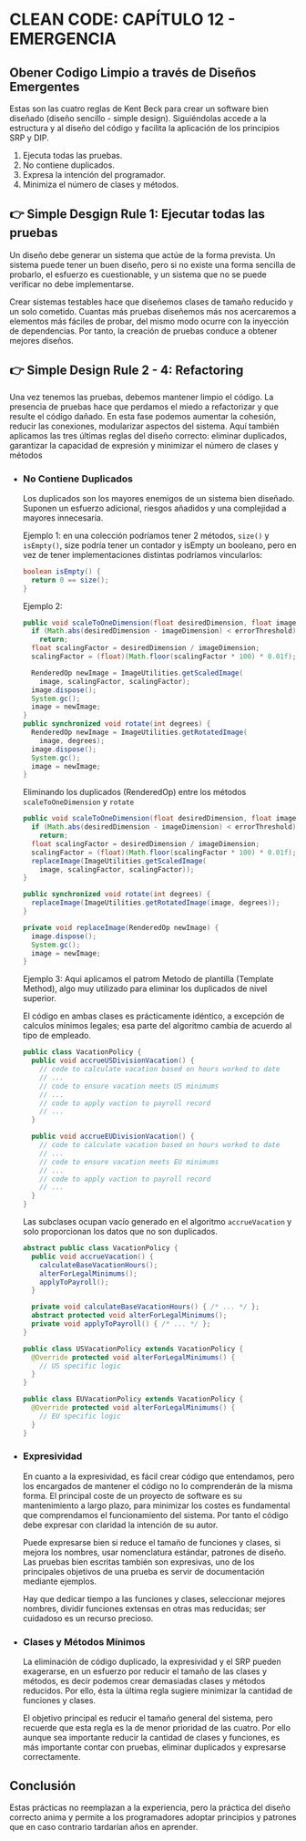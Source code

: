 # CLEAN CODE: CAPÍTULO 12 - EMERGENCIA

## Obener Codigo Limpio a través de Diseños Emergentes

Estas son las cuatro reglas de Kent Beck para crear un software bien diseñado (diseño sencillo - simple design). Siguiéndolas accede a la estructura y al diseño del código y facilita la aplicación de los principios SRP y DIP.

1.  Ejecuta todas las pruebas.
2.  No contiene duplicados.
3.  Expresa la intención del programador.
4.  Minimiza el número de clases y métodos.

## 👉 Simple Desgign Rule 1: **Ejecutar todas las pruebas**

Un diseño debe generar un sistema que actúe de la forma prevista. Un sistema puede tener un buen diseño, pero si no existe una forma sencilla de probarlo, el esfuerzo es cuestionable, y un sistema que no se puede verificar no debe implementarse.

Crear sistemas testables hace que diseñemos clases de tamaño reducido y un solo cometido. Cuantas más pruebas diseñemos más nos acercaremos a elementos más fáciles de probar, del mismo modo ocurre con la inyección de dependencias. Por tanto, la creación de pruebas conduce a obtener mejores diseños.

## 👉 Simple Design Rule 2 - 4: Refactoring

Una vez tenemos las pruebas, debemos mantener limpio el código. La presencia de pruebas hace que perdamos el miedo a refactorizar y que resulte el código dañado. En esta fase podemos aumentar la cohesión, reducir las conexiones, modularizar aspectos del sistema. Aquí también aplicamos las tres últimas reglas del diseño correcto: eliminar duplicados, garantizar la capacidad de expresión y minimizar el número de clases y métodos

- ### **No Contiene Duplicados**

  Los duplicados son los mayores enemigos de un sistema bien diseñado. Suponen un esfuerzo adicional, riesgos añadidos y una complejidad a mayores innecesaria.

  Ejemplo 1: en una colección podríamos tener 2 métodos, `size()` y `isEmpty()`, size podría tener un contador y isEmpty un booleano, pero en vez de tener implementaciones distintas podríamos vincularlos:

  ```java
  boolean isEmpty() {
    return 0 == size();
  }
  ```

  Ejemplo 2:

  ```java
  public void scaleToOneDimension(float desiredDimension, float imageDimension) {
    if (Math.abs(desiredDimension - imageDimension) < errorThreshold)
      return;
    float scalingFactor = desiredDimension / imageDimension;
    scalingFactor = (float)(Math.floor(scalingFactor * 100) * 0.01f);

    RenderedOp newImage = ImageUtilities.getScaledImage(
      image, scalingFactor, scalingFactor);
    image.dispose();
    System.gc();
    image = newImage;
  }
  public synchronized void rotate(int degrees) {
    RenderedOp newImage = ImageUtilities.getRotatedImage(
      image, degrees);
    image.dispose();
    System.gc();
    image = newImage;
  }
  ```

  Eliminando los duplicados (RenderedOp) entre los métodos `scaleToOneDimension` y `rotate`

  ```java
  public void scaleToOneDimension(float desiredDimension, float imageDimension) {
    if (Math.abs(desiredDimension - imageDimension) < errorThreshold)
      return;
    float scalingFactor = desiredDimension / imageDimension;
    scalingFactor = (float)(Math.floor(scalingFactor * 100) * 0.01f);
    replaceImage(ImageUtilities.getScaledImage(
      image, scalingFactor, scalingFactor));
  }

  public synchronized void rotate(int degrees) {
    replaceImage(ImageUtilities.getRotatedImage(image, degrees));
  }

  private void replaceImage(RenderedOp newImage) {
    image.dispose();
    System.gc();
    image = newImage;
  }
  ```

  Ejemplo 3: Aqui aplicamos el patrom Metodo de plantilla (Template Method), algo muy utilizado para eliminar los duplicados de nivel superior.

  El código en ambas clases es prácticamente idéntico, a excepción de calculos mínimos legales; esa parte del algoritmo cambia de acuerdo al tipo de empleado.

  ```java
  public class VacationPolicy {
    public void accrueUSDivisionVacation() {
      // code to calculate vacation based on hours worked to date
      // ...
      // code to ensure vacation meets US minimums
      // ...
      // code to apply vaction to payroll record
      // ...
    }

    public void accrueEUDivisionVacation() {
      // code to calculate vacation based on hours worked to date
      // ...
      // code to ensure vacation meets EU minimums
      // ...
      // code to apply vaction to payroll record
      // ...
    }
  }
  ```

  Las subclases ocupan vacío generado en el algoritmo `accrueVacation` y solo proporcionan los datos que no son duplicados.

  ```java
  abstract public class VacationPolicy {
    public void accrueVacation() {
      calculateBaseVacationHours();
      alterForLegalMinimums();
      applyToPayroll();
    }

    private void calculateBaseVacationHours() { /* ... */ };
    abstract protected void alterForLegalMinimums();
    private void applyToPayroll() { /* ... */ };
  }

  public class USVacationPolicy extends VacationPolicy {
    @Override protected void alterForLegalMinimums() {
      // US specific logic
    }
  }

  public class EUVacationPolicy extends VacationPolicy {
    @Override protected void alterForLegalMinimums() {
      // EU specific logic
    }
  }
  ```

- ### **Expresividad**

  En cuanto a la expresividad, es fácil crear código que entendamos, pero los encargados de mantener el código no lo comprenderán de la misma forma. El principal coste de un proyecto de software es su mantenimiento a largo plazo, para minimizar los costes es fundamental que comprendamos el funcionamiento del sistema. Por tanto el código debe expresar con claridad la intención de su autor.

  Puede expresarse bien si reduce el tamaño de funciones y clases, si mejora los nombres, usar nomenclatura estándar, patrones de diseño. Las pruebas bien escritas también son expresivas, uno de los principales objetivos de una prueba es servir de documentación mediante ejemplos.

  Hay que dedicar tiempo a las funciones y clases, seleccionar mejores nombres, dividir funciones extensas en otras mas reducidas; ser cuidadoso es un recurso precioso.

- ### **Clases y Métodos Mínimos**

  La eliminación de código duplicado, la expresividad y el SRP pueden exagerarse, en un esfuerzo por reducir el tamaño de las clases y métodos, es decir podemos crear demasiadas clases y métodos reducidos. Por ello, ésta la última regla sugiere minimizar la cantidad de funciones y clases.

  El objetivo principal es reducir el tamaño general del sistema, pero recuerde que esta regla es la de menor prioridad de las cuatro. Por ello aunque sea importante reducir la cantidad de clases y funciones, es más importante contar con pruebas, eliminar duplicados y expresarse correctamente.

## Conclusión

Estas prácticas no reemplazan a la experiencia, pero la práctica del diseño correcto anima y permite a los programadores adoptar principios y patrones que en caso contrario tardarían años en aprender.
